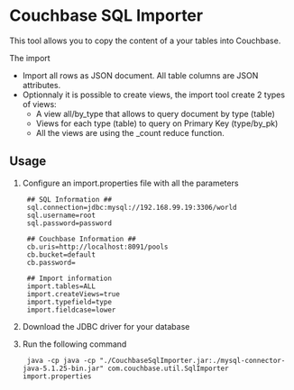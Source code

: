 Couchbase SQL Importer
===

This tool allows you to copy the content of a your tables into Couchbase.

The import

* Import all rows as JSON document. All table columns are JSON attributes.
* Optionnaly it is possible to create views, the import tool create 2 types of views:
	* A view  all/by_type that allows to query  document by type (table)
	* Views for each type (table) to query on Primary Key (type/by_pk)
	* All the views are using the _count reduce function.


Usage
-----

1. Configure an import.properties file with all the parameters 

		## SQL Information ##
		sql.connection=jdbc:mysql://192.168.99.19:3306/world
		sql.username=root
		sql.password=password

		## Couchbase Information ##
		cb.uris=http://localhost:8091/pools
		cb.bucket=default
		cb.password=

		## Import information
		import.tables=ALL
		import.createViews=true
		import.typefield=type
		import.fieldcase=lower


2. Download the JDBC driver for your database

3. Run the following command

		java -cp java -cp "./CouchbaseSqlImporter.jar:./mysql-connector-java-5.1.25-bin.jar" com.couchbase.util.SqlImporter import.properties
		
		

